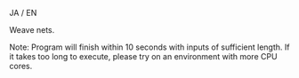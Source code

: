 JA / EN

Weave nets.

Note: Program will finish within 10 seconds with inputs of sufficient length. If it takes too long to execute, please try on an environment with more CPU cores.
